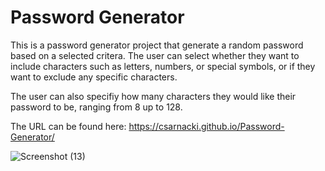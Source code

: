# Password Generator

This is a password generator project that generate a random password based on a selected critera. The user can select whether they want to include characters such as letters, numbers, or special symbols, or if they want to exclude any specific characters. 

The user can also specifiy how many characters they would like their password to be, ranging from 8 up to 128.

The URL can be found here: https://csarnacki.github.io/Password-Generator/

![Screenshot (13)](https://user-images.githubusercontent.com/83378660/218622873-d567d940-27f7-4ba8-b735-3eb8eef8af44.png)
